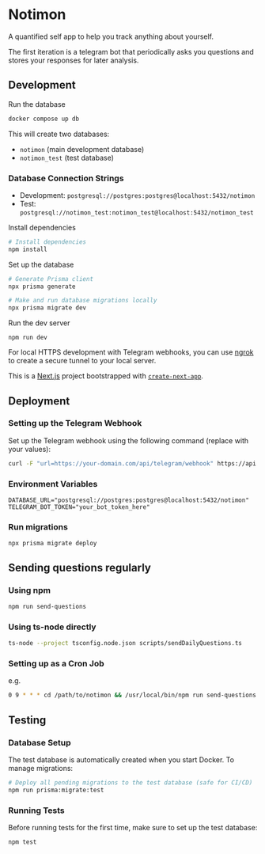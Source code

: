 # Notimon

A quantified self app to help you track anything about yourself.

The first iteration is a telegram bot that periodically asks you questions and stores your responses for later analysis.

## Development

Run the database

```bash
docker compose up db
```

This will create two databases:
- `notimon` (main development database)
- `notimon_test` (test database)

### Database Connection Strings
- Development: `postgresql://postgres:postgres@localhost:5432/notimon`
- Test: `postgresql://notimon_test:notimon_test@localhost:5432/notimon_test`

Install dependencies

```bash
# Install dependencies
npm install
```

Set up the database

```bash
# Generate Prisma client
npx prisma generate

# Make and run database migrations locally
npx prisma migrate dev
```

Run the dev server

```
npm run dev
```

For local HTTPS development with Telegram webhooks, you can use [ngrok](https://ngrok.com) to create a secure tunnel to your local server.


This is a [Next.js](https://nextjs.org) project bootstrapped with [`create-next-app`](https://nextjs.org/docs/app/api-reference/cli/create-next-app).


## Deployment

### Setting up the Telegram Webhook

Set up the Telegram webhook using the following command (replace with your values):
```bash
curl -F "url=https://your-domain.com/api/telegram/webhook" https://api.telegram.org/bot<YOUR_BOT_TOKEN>/setWebhook
```

### Environment Variables

```
DATABASE_URL="postgresql://postgres:postgres@localhost:5432/notimon"
TELEGRAM_BOT_TOKEN="your_bot_token_here"
```

### Run migrations

```
npx prisma migrate deploy
```

## Sending questions regularly

### Using npm
```bash
npm run send-questions
```

### Using ts-node directly
```bash
ts-node --project tsconfig.node.json scripts/sendDailyQuestions.ts
```

### Setting up as a Cron Job

e.g.

```bash
0 9 * * * cd /path/to/notimon && /usr/local/bin/npm run send-questions
```

## Testing

### Database Setup

The test database is automatically created when you start Docker. To manage migrations:

```bash
# Deploy all pending migrations to the test database (safe for CI/CD)
npm run prisma:migrate:test
```

### Running Tests

Before running tests for the first time, make sure to set up the test database:

```bash
npm test
```

